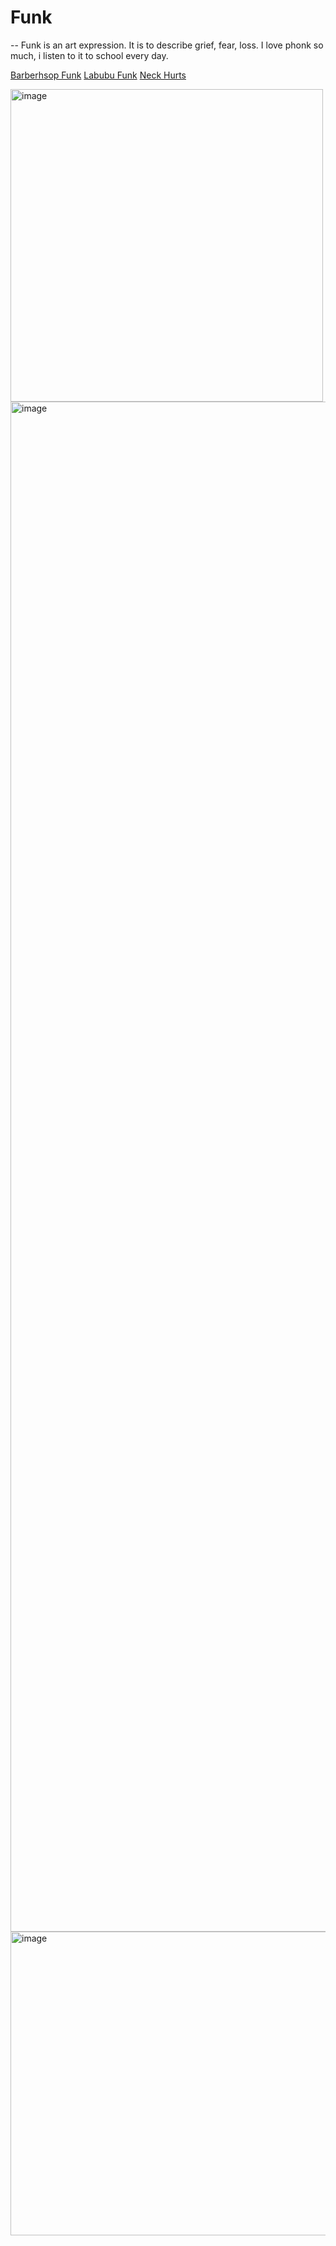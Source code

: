 # Funk

-- Funk is an art expression. It is to describe grief, fear, loss. I love phonk so much, i listen to it to school every day.

[Barberhsop Funk](https://github.com/austinb39/Funk/tree/Barbershop-Funk)
[Labubu Funk](https://github.com/austinb39/Funk/tree/Labubu-Funk)
[Neck Hurts](https://github.com/austinb39/Funk/tree/Labubu-Funk)



<img width="500" height="500" alt="image" src="https://github.com/user-attachments/assets/85373c9c-918b-4c34-b64e-3b7aaf457b8e" />

<img width="2448" height="2448" alt="image" src="https://github.com/user-attachments/assets/a6122d6d-2347-497a-848c-211c51634669" />

<img width="729" height="486" alt="image" src="https://github.com/user-attachments/assets/84298132-f2eb-4bec-88a7-b58c0dcf2e0d" />


